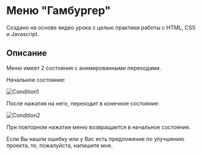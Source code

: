 # Меню "Гамбургер"
Создано на основе видео урока с целью практики работы c HTML, CSS и Javascript. 

## Описание
Меню имеет 2 состояния с анимированными переходами.

Начальное состояние:

![Сondition1](https://github.com/DenisShilyaev/Menu_hamburger/raw/master/for_README/Сondition_Start.PNG)

После нажатия на него, переходит в конечное состояние:

![Сondition2](https://github.com/DenisShilyaev/Menu_hamburger/raw/master/for_README/Сondition_End.PNG)

При повторном нажатии меню возвращается в начальное состояние.

Если Вы нашли ошибку или у Вас есть предложение по улучшению проекта, то, пожалуйста, напишите мне.
